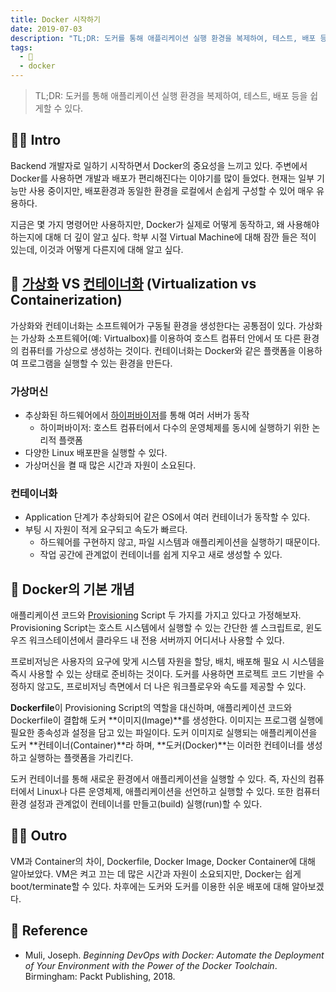 ```yaml
---
title: Docker 시작하기
date: 2019-07-03
description: "TL;DR: 도커를 통해 애플리케이션 실행 환경을 복제하여, 테스트, 배포 등을 쉽게할 수 있다."
tags:
  - 🌿
  - docker
---
```


> TL;DR: 도커를 통해 애플리케이션 실행 환경을 복제하여, 테스트, 배포 등을 쉽게할 수 있다.

## 🙋‍♀️ Intro

Backend 개발자로 일하기 시작하면서 Docker의 중요성을 느끼고 있다. 주변에서 Docker를 사용하면 개발과 배포가 편리해진다는 이야기를 많이 들었다. 현재는 일부 기능만 사용 중이지만, 배포환경과 동일한 환경을 로컬에서 손쉽게 구성할 수 있어 매우 유용하다.

지금은 몇 가지 명령어만 사용하지만, Docker가 실제로 어떻게 동작하고, 왜 사용해야 하는지에 대해 더 깊이 알고 싶다. 학부 시절 Virtual Machine에 대해 잠깐 들은 적이 있는데, 이것과 어떻게 다른지에 대해 알고 싶다.

## 🤔 [가상화](https://ko.wikipedia.org/wiki/%EA%B0%80%EC%83%81%ED%99%94) VS [컨테이너화](https://ko.wikipedia.org/wiki/%EC%BB%A8%ED%85%8C%EC%9D%B4%EB%84%88%EB%A6%AC%EC%A0%9C%EC%9D%B4%EC%85%98) (Virtualization vs Containerization)

가상화와 컨테이너화는 소프트웨어가 구동될 환경을 생성한다는 공통점이 있다. 가상화는 가상화 소프트웨어(예: Virtualbox)를 이용하여 호스트 컴퓨터 안에서 또 다른 환경의 컴퓨터를 가상으로 생성하는 것이다. 컨테이너화는 Docker와 같은 플랫폼을 이용하여 프로그램을 실행할 수 있는 환경을 만든다.

### 가상머신

- 추상화된 하드웨어에서 [하이퍼바이저](https://ko.wikipedia.org/wiki/%ED%95%98%EC%9D%B4%ED%8D%BC%EB%B0%94%EC%9D%B4%EC%A0%80)를 통해 여러 서버가 동작
    - 하이퍼바이저: 호스트 컴퓨터에서 다수의 운영체제를 동시에 실행하기 위한 논리적 플랫폼
- 다양한 Linux 배포판을 실행할 수 있다.
- 가상머신을 켤 때 많은 시간과 자원이 소요된다.

### 컨테이너화

- Application 단계가 추상화되어 같은 OS에서 여러 컨테이너가 동작할 수 있다.
- 부팅 시 자원이 적게 요구되고 속도가 빠르다.
    - 하드웨어를 구현하지 않고, 파일 시스템과 애플리케이션을 실행하기 때문이다.
    - 작업 공간에 관계없이 컨테이너를 쉽게 지우고 새로 생성할 수 있다.

## 👬 Docker의 기본 개념

애플리케이션 코드와 [Provisioning](https://ko.wikipedia.org/wiki/%ED%94%84%EB%A1%9C%EB%B9%84%EC%A0%80%EB%8B%9D) Script 두 가지를 가지고 있다고 가정해보자. Provisioning Script는 호스트 시스템에서 실행할 수 있는 간단한 셸 스크립트로, 윈도우즈 워크스테이션에서 클라우드 내 전용 서버까지 어디서나 사용할 수 있다.

프로비저닝은 사용자의 요구에 맞게 시스템 자원을 할당, 배치, 배포해 필요 시 시스템을 즉시 사용할 수 있는 상태로 준비하는 것이다. 도커를 사용하면 프로젝트 코드 기반을 수정하지 않고도, 프로비저닝 측면에서 더 나은 워크플로우와 속도를 제공할 수 있다.

**Dockerfile**이 Provisioning Script의 역할을 대신하며, 애플리케이션 코드와 Dockerfile이 결합해 도커 **이미지(Image)**를 생성한다. 이미지는 프로그램 실행에 필요한 종속성과 설정을 담고 있는 파일이다. 도커 이미지로 실행되는 애플리케이션을 도커 **컨테이너(Container)**라 하며, **도커(Docker)**는 이러한 컨테이너를 생성하고 실행하는 플랫폼을 가리킨다.

도커 컨테이너를 통해 새로운 환경에서 애플리케이션을 실행할 수 있다. 즉, 자신의 컴퓨터에서 Linux나 다른 운영체제, 애플리케이션을 선언하고 실행할 수 있다. 또한 컴퓨터 환경 설정과 관계없이 컨테이너를 만들고(build) 실행(run)할 수 있다.

## 🏃‍♀️ Outro

VM과 Container의 차이, Dockerfile, Docker Image, Docker Container에 대해 알아보았다. VM은 켜고 끄는 데 많은 시간과 자원이 소요되지만, Docker는 쉽게 boot/terminate할 수 있다. 차후에는 도커와 도커를 이용한 쉬운 배포에 대해 알아보겠다.

## 🍒 Reference

- Muli, Joseph. *Beginning DevOps with Docker: Automate the Deployment of Your Environment with the Power of the Docker Toolchain*. Birmingham: Packt Publishing, 2018.